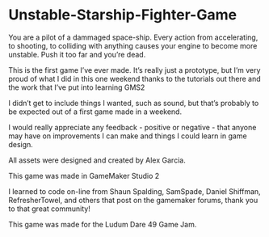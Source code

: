 # Unstable-Starship-Fighter-Game

You are a pilot of a dammaged space-ship. Every action from accelerating, to shooting, to colliding with anything causes your engine to become more unstable. Push it too far and you’re dead.

This is the first game I’ve ever made. It’s really just a prototype, but I’m very proud of what I did in this one weekend thanks to the tutorials out there and the work that I’ve put into learning GMS2

I didn’t get to include things I wanted, such as sound, but that’s probably to be expected out of a first game made in a weekend.

I would really appreciate any feedback - positive or negative - that anyone may have on improvements I can make and things I could learn in game design.

All assets were designed and created by Alex Garcia.

This game was made in GameMaker Studio 2

I learned to code on-line from Shaun Spalding, SamSpade, Daniel Shiffman, RefresherTowel, and others that post on the gamemaker forums, thank you to that great community!

This game was made for the Ludum Dare 49 Game Jam.
